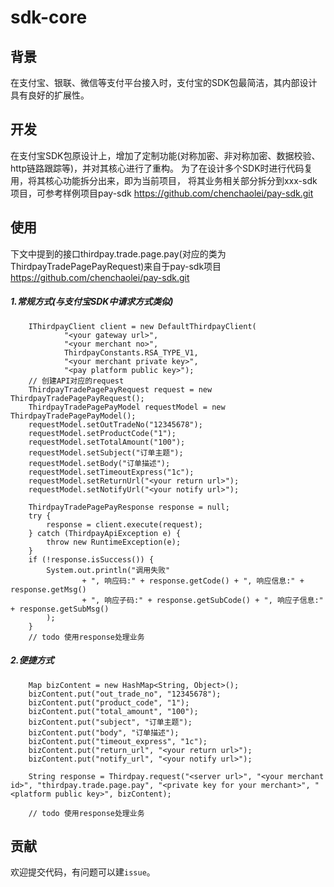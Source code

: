 # sdk-core
## 背景
在支付宝、银联、微信等支付平台接入时，支付宝的SDK包最简洁，其内部设计具有良好的扩展性。
## 开发
在支付宝SDK包原设计上，增加了定制功能(对称加密、非对称加密、数据校验、http链路跟踪等)，并对其核心进行了重构。
为了在设计多个SDK时进行代码复用，将其核心功能拆分出来，即为当前项目，
将其业务相关部分拆分到xxx-sdk项目，可参考样例项目pay-sdk https://github.com/chenchaolei/pay-sdk.git
## 使用
下文中提到的接口thirdpay.trade.page.pay(对应的类为ThirdpayTradePagePayRequest)来自于pay-sdk项目 https://github.com/chenchaolei/pay-sdk.git
##### 1.常规方式(与支付宝SDK中请求方式类似)
```
    IThirdpayClient client = new DefaultThirdpayClient(
            "<your gateway url>",
            "<your merchant no>",
            ThirdpayConstants.RSA_TYPE_V1,
            "<your merchant private key>",
            "<pay platform public key>");
    // 创建API对应的request
    ThirdpayTradePagePayRequest request = new ThirdpayTradePagePayRequest();
    ThirdpayTradePagePayModel requestModel = new ThirdpayTradePagePayModel();
    requestModel.setOutTradeNo("12345678");
    requestModel.setProductCode("1");
    requestModel.setTotalAmount("100");
    requestModel.setSubject("订单主题");
    requestModel.setBody("订单描述");
    requestModel.setTimeoutExpress("1c");
    requestModel.setReturnUrl("<your return url>");
    requestModel.setNotifyUrl("<your notify url>");
    
    ThirdpayTradePagePayResponse response = null;
    try {
        response = client.execute(request);
    } catch (ThirdpayApiException e) {
        throw new RuntimeException(e);
    }
    if (!response.isSuccess()) {
        System.out.println("调用失败"
                + ", 响应码:" + response.getCode() + ", 响应信息:" + response.getMsg()
                + ", 响应子码:" + response.getSubCode() + ", 响应子信息:" + response.getSubMsg()
        );
    }
    // todo 使用response处理业务
```
##### 2.便捷方式
```
    Map bizContent = new HashMap<String, Object>();
    bizContent.put("out_trade_no", "12345678");
    bizContent.put("product_code", "1");
    bizContent.put("total_amount", "100");
    bizContent.put("subject", "订单主题");
    bizContent.put("body", "订单描述");
    bizContent.put("timeout_express", "1c");
    bizContent.put("return_url", "<your return url>");
    bizContent.put("notify_url", "<your notify url>");

    String response = Thirdpay.request("<server url>", "<your merchant id>", "thirdpay.trade.page.pay", "<private key for your merchant>", "<platform public key>", bizContent);
    
    // todo 使用response处理业务
```
## 贡献
欢迎提交代码，有问题可以建```issue```。
